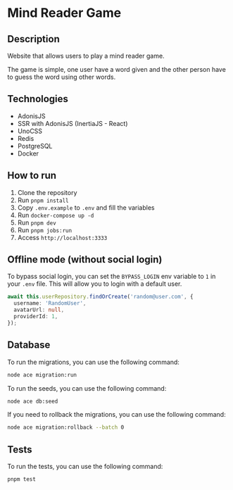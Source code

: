 # Mind Reader Game

## Description
Website that allows users to play a mind reader game.

The game is simple, one user have a word given and the other person have to guess the word using other words.

## Technologies
- AdonisJS
- SSR with AdonisJS (InertiaJS - React)
- UnoCSS
- Redis
- PostgreSQL
- Docker

## How to run
1. Clone the repository
2. Run `pnpm install`
3. Copy `.env.example` to `.env` and fill the variables
4. Run `docker-compose up -d`
5. Run `pnpm dev`
6. Run `pnpm jobs:run`
7. Access `http://localhost:3333`

## Offline mode (without social login)

To bypass social login, you can set the `BYPASS_LOGIN` env variable to `1` in your `.env` file. This will allow you to login with a default user.
```ts
await this.userRepository.findOrCreate('random@user.com', {
  username: 'RandomUser',
  avatarUrl: null,
  providerId: 1,
});
```

## Database

To run the migrations, you can use the following command:
```bash
node ace migration:run
```

To run the seeds, you can use the following command:
```bash
node ace db:seed
```

If you need to rollback the migrations, you can use the following command:
```bash
node ace migration:rollback --batch 0
```

## Tests

To run the tests, you can use the following command:
```bash
pnpm test
```

